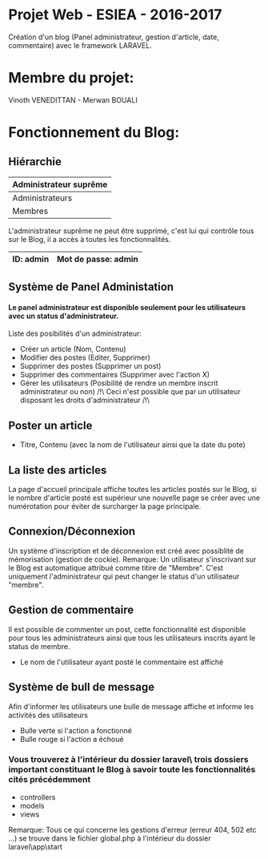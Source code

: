 # Projet Web - ESIEA - 2016-2017

Création d'un blog (Panel administrateur, gestion d'article, date, commentaire) avec le framework LARAVEL.

# Membre du projet: 

Vinoth VENEDITTAN - Merwan BOUALI

# Fonctionnement du Blog: 

## Hiérarchie

| Administrateur suprême |
| ------------- |
| Administrateurs |
| Membres |

L'administrateur suprême ne peut être supprimé, c'est lui qui contrôle tous sur le Blog, il a accès à toutes les fonctionnalités.

| ID: admin | Mot de passe: admin |
| ------------- | ------------- |


## Système de Panel Administation 

#### Le panel administrateur est disponible seulement pour les utilisateurs avec un status d'administrateur.

Liste des posibilités d'un administrateur:  

- Créer un article (Nom, Contenu) 
- Modifier des postes (Editer, Supprimer)
- Supprimer des postes (Supprimer un post) 
- Supprimer des commentaires (Supprimer avec l'action X)
- Gérer les utilisateurs (Posibilité de rendre un membre inscrit administrateur ou non) /!\ Ceci n'est possible que par un utilisateur disposant les droits d'administrateur /!\


## Poster un article

- Titre, Contenu (avec la nom de l'utilisateur ainsi que la date du pote) 

## La liste des articles

La page d'accueil principale affiche toutes les articles postés sur le Blog, si le nombre d'article posté est supérieur une nouvelle page se créer avec une numérotation pour éviter de surcharger la page principale.

## Connexion/Déconnexion

Un système d'inscription et de déconnexion est créé avec possiblité de mémorisation (gestion de cockie).
Remarque: Un utilisateur s'inscrivant sur le Blog est automatique attribué comme titire de "Membre". C'est uniquement l'administrateur qui peut changer le status d'un utilisateur "membre".

## Gestion de commentaire

Il est possible de commenter un post, cette fonctionnalité est disponible pour tous les administrateurs ainsi que tous les utilisateurs inscrits ayant le status de membre.

- Le nom de l'utilisateur ayant posté le commentaire est affiché

## Système de bull de message

Afin d'informer les utilisateurs une bulle de message affiche et informe les activités des utilisateurs
- Bulle verte si l'action a fonctionné 
- Bulle rouge si l'action a échoué 


### Vous trouverez à l'intérieur du dossier laravel\  trois dossiers important constituant le Blog à savoir toute les fonctionnalités cités précédemment

- controllers
- models
- views

Remarque: Tous ce qui concerne les gestions d'erreur (erreur 404, 502 etc ...) se trouve dans le fichier global.php à l'intérieur du dossier laravel\app\start
